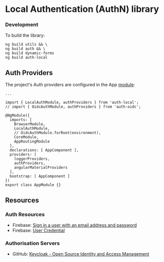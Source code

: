 # Local Authentication (AuthN) library

### Development

To build the library:

```
ng build utils && \
ng build auth && \
ng build dynamic-forms
ng build auth-local
```


## Auth Providers

The project's Auth providers are configured in the App [module](https://github.com/Robinyo/serendipity/blob/master/src/app/app.module.ts):

```
...

import { LocalAuthModule, authProviders } from 'auth-local';
// import { OidcAuthModule, authProviders } from 'auth-oidc';

@NgModule({
  imports: [
    BrowserModule,
    LocalAuthModule,
    // OidcAuthModule.forRoot(environment),
    CoreModule,
    AppRoutingModule
  ],
  declarations: [ AppComponent ],
  providers: [
    loggerProviders,
    authProviders,
    angularMaterialProviders
  ],
  bootstrap: [ AppComponent ]
})
export class AppModule {}
```

## Resources

### Auth Resources
* Firebase: [Sign in a user with an email address and password](https://firebase.google.com/docs/auth/web/password-auth)
* Firebase: [User Credential](https://firebase.google.com/docs/reference/js/firebase.auth.html#usercredential)

### Authorisation Servers
* GitHub: [Keycloak - Open Source Identity and Access Management](https://www.keycloak.org/)

